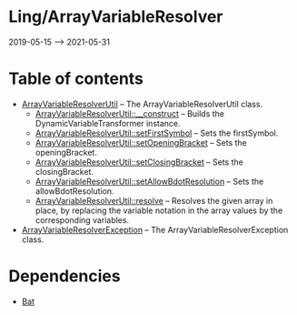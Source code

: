 Ling/ArrayVariableResolver
================
2019-05-15 --> 2021-05-31




Table of contents
===========

- [ArrayVariableResolverUtil](https://github.com/lingtalfi/ArrayVariableResolver/blob/master/doc/api/Ling/ArrayVariableResolver/ArrayVariableResolverUtil.md) &ndash; The ArrayVariableResolverUtil class.
    - [ArrayVariableResolverUtil::__construct](https://github.com/lingtalfi/ArrayVariableResolver/blob/master/doc/api/Ling/ArrayVariableResolver/ArrayVariableResolverUtil/__construct.md) &ndash; Builds the DynamicVariableTransformer instance.
    - [ArrayVariableResolverUtil::setFirstSymbol](https://github.com/lingtalfi/ArrayVariableResolver/blob/master/doc/api/Ling/ArrayVariableResolver/ArrayVariableResolverUtil/setFirstSymbol.md) &ndash; Sets the firstSymbol.
    - [ArrayVariableResolverUtil::setOpeningBracket](https://github.com/lingtalfi/ArrayVariableResolver/blob/master/doc/api/Ling/ArrayVariableResolver/ArrayVariableResolverUtil/setOpeningBracket.md) &ndash; Sets the openingBracket.
    - [ArrayVariableResolverUtil::setClosingBracket](https://github.com/lingtalfi/ArrayVariableResolver/blob/master/doc/api/Ling/ArrayVariableResolver/ArrayVariableResolverUtil/setClosingBracket.md) &ndash; Sets the closingBracket.
    - [ArrayVariableResolverUtil::setAllowBdotResolution](https://github.com/lingtalfi/ArrayVariableResolver/blob/master/doc/api/Ling/ArrayVariableResolver/ArrayVariableResolverUtil/setAllowBdotResolution.md) &ndash; Sets the allowBdotResolution.
    - [ArrayVariableResolverUtil::resolve](https://github.com/lingtalfi/ArrayVariableResolver/blob/master/doc/api/Ling/ArrayVariableResolver/ArrayVariableResolverUtil/resolve.md) &ndash; Resolves the given array in place, by replacing the variable notation in the array values by the corresponding variables.
- [ArrayVariableResolverException](https://github.com/lingtalfi/ArrayVariableResolver/blob/master/doc/api/Ling/ArrayVariableResolver/Exception/ArrayVariableResolverException.md) &ndash; The ArrayVariableResolverException class.


Dependencies
============
- [Bat](https://github.com/lingtalfi/Bat)



